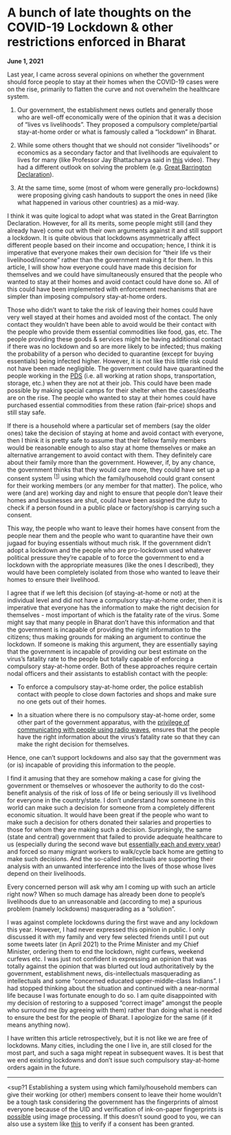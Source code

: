 # A bunch of late thoughts on the COVID-19 Lockdown & other restrictions enforced in Bharat

**June 1, 2021**

Last year, I came across several opinions on whether the government should force people to stay at their homes when the COVID-19 cases were on the rise, primarily to flatten the curve and not overwhelm the healthcare system.

1. Our government, the establishment news outlets and generally those who are well-off economically were of the opinion that it was a decision of “lives vs livelihoods”. They proposed a compulsory complete/partial stay-at-home order or what is famously called a “lockdown” in Bharat.

2. While some others thought that we should not consider “livelihoods” or economics as a secondary factor and that livelihoods are equivalent to lives for many (like Professor Jay Bhattacharya said in [this](https://youtu.be/vLFfd9_JmaI) video). They had a different outlook on solving the problem (e.g. [Great Barrington Declaration](https://en.wikipedia.org/wiki/Great_Barrington_Declaration)).

3. At the same time, some (most of whom were generally pro-lockdowns) were proposing giving cash handouts to support the ones in need (like what happened in various other countries) as a mid-way.

I think it was quite logical to adopt what was stated in the Great Barrington Declaration. However, for all its merits, some people might still (and they already have) come out with their own arguments against it and still support a lockdown. It is quite obvious that lockdowns asymmetrically affect different people based on their income and occupation; hence, I think it is imperative that everyone makes their own decision for “their life vs their livelihood/income” rather than the government making it for them. In this article, I will show how everyone could have made this decision for themselves and we could have simultaneously ensured that the people who wanted to stay at their homes and avoid contact could have done so. All of this could have been implemented with enforcement mechanisms that are simpler than imposing compulsory stay-at-home orders.

Those who didn’t want to take the risk of leaving their homes could have very well stayed at their homes and avoided most of the contact. The only contact they wouldn’t have been able to avoid would be their contact with the people who provide them essential commodities like food, gas, etc. The people providing these goods & services might be having additional contact if there was no lockdown and so are more likely to be infected; thus making the probability of a person who decided to quarantine (except for buying essentials) being infected higher. However, it is not like this little risk could not have been made negligible. The government could have quarantined the people working in the [PDS](https://en.wikipedia.org/wiki/Public_distribution_system) (i.e. all working at ration shops, transportation, storage, etc.) when they are not at their job. This could have been made possible by making special camps for their shelter when the cases/deaths are on the rise. The people who wanted to stay at their homes could have purchased essential commodities from these ration (fair-price) shops and still stay safe.

If there is a household where a particular set of members (say the older ones) take the decision of staying at home and avoid contact with everyone, then I think it is pretty safe to assume that their fellow family members would be reasonable enough to also stay at home themselves or make an alternative arrangement to avoid contact with them. They definitely care about their family more than the government. However, if, by any chance, the government thinks that they would care more, they could have set up a consent system <sup>[[1](#myfootnote1)]</sup> using which the family/household could grant consent for their working members (or any member for that matter). The police, who were (and are) working day and night to ensure that people don’t leave their homes and businesses are shut, could have been assigned the duty to check if a person found in a public place or factory/shop is carrying such a consent.

This way, the people who want to leave their homes have consent from the people near them and the people who want to quarantine have their own jugaad for buying essentials without much risk. If the government didn’t adopt a lockdown and the people who are pro-lockdown used whatever political pressure they’re capable of to force the government to end a lockdown with the appropriate measures (like the ones I described), they would have been completely isolated from those who wanted to leave their homes to ensure their livelihood.

I agree that if we left this decision (of staying-at-home or not) at the individual level and did not have a compulsory stay-at-home order, then it is imperative that everyone has the information to make the right decision for themselves - most important of which is the fatality rate of the virus. Some might say that many people in Bharat don’t have this information and that the government is incapable of providing the right information to the citizens; thus making grounds for making an argument to continue the lockdown. If someone is making this argument, they are essentially saying that the government is incapable of providing our best estimate on the virus’s fatality rate to the people but totally capable of enforcing a compulsory stay-at-home order. Both of these approaches require certain nodal officers and their assistants to establish contact with the people:

- To enforce a compulsory stay-at-home order, the police establish contact with people to close down factories and shops and make sure no one gets out of their homes.

- In a situation where there is no compulsory stay-at-home order, some other part of the government apparatus, with the [privilege of communicating with people using radio waves](https://en.wikipedia.org/wiki/Radio), ensures that the people have the right information about the virus’s fatality rate so that they can make the right decision for themselves.

Hence, one can’t support lockdowns and also say that the government was (or is) incapable of providing this information to the people.

I find it amusing that they are somehow making a case for giving the government or themselves or whosoever the authority to do the cost-benefit analysis of the risk of loss of life or being seriously ill vs livelihood for everyone in the country/state. I don’t understand how someone in this world can make such a decision for someone from a completely different economic situation. It would have been great if the people who want to make such a decision for others donated their salaries and properties to those for whom they are making such a decision. Surprisingly, the same (state and central) government that failed to provide adequate healthcare to us (especially during the second wave but [essentially each and every year](https://timesofindia.indiatimes.com/india/poor-healthcare-kills-16-lakh-in-india-every-year-finds-study/articleshow/65693980.cms)) and forced so many migrant workers to walk/cycle back home are getting to make such decisions. And the so-called intellectuals are supporting their analysis with an unwanted interference into the lives of those whose lives depend on their livelihoods.

Every concerned person will ask why am I coming up with such an article right now? When so much damage has already been done to people’s livelihoods due to an unreasonable and (according to me) a spurious problem (namely lockdowns) masquerading as a “solution”.

I was against complete lockdowns during the first wave and any lockdown this year. However, I had never expressed this opinion in public. I only discussed it with my family and very few selected friends until I put out some tweets later (in April 2021) to the Prime Minister and my Chief Minister, ordering them to end the lockdown, night curfews, weekend curfews etc. I was just not confident in expressing an opinion that was totally against the opinion that was blurted out loud authoritatively by the government, establishment news, dis-intellectuals masquerading as intellectuals and some “concerned educated upper-middle-class Indians”. I had stopped thinking about the situation and continued with a near-normal life because I was fortunate enough to do so. I am quite disappointed with my decision of restoring to a supposed “correct image” amongst the people who surround me (by agreeing with them) rather than doing what is needed to ensure the best for the people of Bharat. I apologize for the same (if it means anything now).

I have written this article retrospectively, but it is not like we are free of lockdowns. Many cities, including the one I live in, are still closed for the most part, and such a saga might repeat in subsequent waves. It is best that we end existing lockdowns and don’t issue such compulsory stay-at-home orders again in the future.

<hr>

<sup?<a name="myfootnote1">1</a></sup> Establishing a system using which family/household members can give their working (or other) members consent to leave their home wouldn’t be a tough task considering the government has the fingerprints of almost everyone because of the UID and verification of ink-on-paper fingerprints is [possible](https://www.researchgate.net/publication/2529861_Verification_of_Ink-on-paper_Fingerprints_by_Using_Image_Processing_Techniques_and_a_New_Matching_Operator) using image processing. If this doesn’t sound good to you, we can also use a system like [this](https://www.rahulmehta.com/rlpp.htm) to verify if a consent has been granted.

